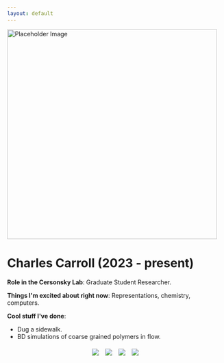 ```yaml
---
layout: default
---
```


<head>
<style>
.profile-container {
 display: flex;
 flex-direction: row;
 flex-wrap: wrap;
 justify-content: center;
 align-items: center;
 gap: 15px 15px;
 max-width: 700px;
 margin-left: auto;
 margin-right: auto;
 margin-top: 20px;
 margin-bottom: 20px;
}
.extra {
 object-fit: cover;
 text-align: center;
}
.profile {
 width: 35em;
 height: 35em;
 object-fit: cover;
}

@media print, screen and (max-width: 720px) {
 .profile {
  width: 100%;
 }
 .extra {
  max-width: 45%;
 }
}

</style>
</head>

<!-- Replace `example_student` with your name -->
<img src="/assets/img/charles_carroll.png" alt="Placeholder Image" class="center profile">

<!-- Replace `Example Student` with your name and include your start date-->
# **Charles Carroll (2023 - present)**

<!-- Choose your title -- feel free to be professionally silly -->
**Role in the Cersonsky Lab**: Graduate Student Researcher.

<!-- Name at least one research topic amongst this list -->
**Things I'm excited about right now**: Representations, chemistry, computers.

<!-- Ultimately, we'll use this section to
     include papers and talks, and contributions
     But for now put whatever you want -->
**Cool stuff I've done**: 
* Dug a sidewalk.
* BD simulations of coarse grained polymers in flow.


<!-- If you have photos you would like to exhibit,
     save them as `/assets/member_images/your_name_photo_#.png`
     and replace example_student below -->

<div class="profile-container">
<div class="extra" style="max-width: 45%;">
<img src='/assets/img/charles_carroll_1.png'> 
</div>
<div class="extra" style="max-width: 45%;">
<img src='/assets/img/charles_carroll_2.png'>
</div>
<div class="extra" style="max-width: 45%;">
<img src='/assets/img/charles_carroll_3.png'>
</div>
<div class="extra" style="max-width: 45%;">
<img src='/assets/img/charles_carroll_4.png'>
</div>
</div>


